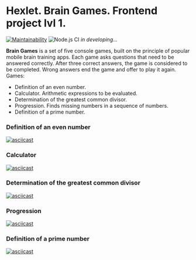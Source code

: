 # Hexlet. Brain Games. Frontend project lvl 1.

[![Maintainability](https://api.codeclimate.com/v1/badges/6a4cf06c6c81656eb9bd/maintainability)](https://codeclimate.com/github/nunsez/frontend-project-lvl1/maintainability)
![Node.js CI](https://github.com/nunsez/frontend-project-lvl1/workflows/Node.js%20CI/badge.svg)
_in developing..._

**Brain Games** is a set of five console games, built on the principle of popular mobile brain training apps. Each game asks questions that need to be answered correctly. After three correct answers, the game is considered to be completed. Wrong answers end the game and offer to play it again. Games:

- Definition of an even number.
- Calculator. Arithmetic expressions to be evaluated.
- Determination of the greatest common divisor.
- Progression. Finds missing numbers in a sequence of numbers.
- Definition of a prime number.

### Definition of an even number
[![asciicast](https://asciinema.org/a/TKxvC6c0AvXZFPuXHdEI9Btrt.svg)](https://asciinema.org/a/TKxvC6c0AvXZFPuXHdEI9Btrt)

### Calculator
[![asciicast](https://asciinema.org/a/PfNkk2FcPboL4wNbrUwZxqlZY.svg)](https://asciinema.org/a/PfNkk2FcPboL4wNbrUwZxqlZY)

### Determination of the greatest common divisor
[![asciicast](https://asciinema.org/a/MEksY9NsBroHteUXtyqvkmJe6.svg)](https://asciinema.org/a/MEksY9NsBroHteUXtyqvkmJe6)

### Progression
[![asciicast](https://asciinema.org/a/qofIL1la1u63OE10CgSolXNo9.svg)](https://asciinema.org/a/qofIL1la1u63OE10CgSolXNo9)

### Definition of a prime number
[![asciicast](https://asciinema.org/a/0pPZtp5C6SpKPagdvPOULZD96.svg)](https://asciinema.org/a/0pPZtp5C6SpKPagdvPOULZD96)
